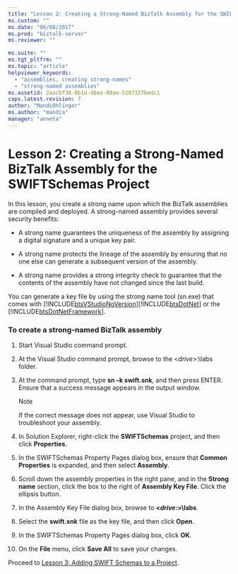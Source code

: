 ```yaml
---
title: "Lesson 2: Creating a Strong-Named BizTalk Assembly for the SWIFTSchemas Project | Microsoft Docs"
ms.custom: ""
ms.date: "06/08/2017"
ms.prod: "biztalk-server"
ms.reviewer: ""

ms.suite: ""
ms.tgt_pltfrm: ""
ms.topic: "article"
helpviewer_keywords: 
  - "assemblies, creating strong-names"
  - "strong-named assemblies"
ms.assetid: 2aacbf38-8b1d-46ea-89ae-5207327bedc1
caps.latest.revision: 7
author: "MandiOhlinger"
ms.author: "mandia"
manager: "anneta"
---
```

# Lesson 2: Creating a Strong-Named BizTalk Assembly for the SWIFTSchemas Project
In this lesson, you create a strong name upon which the BizTalk assemblies are compiled and deployed. A strong-named assembly provides several security benefits:  
  
-   A strong name guarantees the uniqueness of the assembly by assigning a digital signature and a unique key pair.  
  
-   A strong name protects the lineage of the assembly by ensuring that no one else can generate a subsequent version of the assembly.  
  
-   A strong name provides a strong integrity check to guarantee that the contents of the assembly have not changed since the last build.  
  
 You can generate a key file by using the strong name tool (sn.exe) that comes with [!INCLUDE[btsVStudioNoVersion](../../includes/btsvstudionoversion-md.md)][!INCLUDE[btsDotNet](../../includes/btsdotnet-md.md)] or the [!INCLUDE[btsDotNetFramework](../../includes/btsdotnetframework-md.md)].  
  
### To create a strong-named BizTalk assembly  
  
1.  Start Visual Studio command prompt.  
  
2.  At the Visual Studio command prompt, browse to the \<*drive*>:\labs folder.  
  
3.  At the command prompt, type **sn –k swift.snk**, and then press ENTER. Ensure that a success message appears in the output window.  
  
    > [!NOTE]
    >  If the correct message does not appear, use Visual Studio to troubleshoot your assembly.  
  
4.  In Solution Explorer, right-click the **SWIFTSchemas** project, and then click **Properties**.  
  
5.  In the SWIFTSchemas Property Pages dialog box, ensure that **Common Properties** is expanded, and then select **Assembly**.  
  
6.  Scroll down the assembly properties in the right pane, and in the **Strong name** section, click the box to the right of **Assembly Key File**. Click the ellipsis button.  
  
7.  In the Assembly Key File dialog box, browse to **\<*drive*:>\labs**.  
  
8.  Select the **swift.snk** file as the key file, and then click **Open**.  
  
9. In the SWIFTSchemas Property Pages dialog box, click **OK**.  
  
10. On the **File** menu, click **Save All** to save your changes.  
  
 Proceed to [Lesson 3: Adding SWIFT Schemas to a Project](../../adapters-and-accelerators/accelerator-swift/lesson-3-adding-swift-schemas-to-a-project.md).